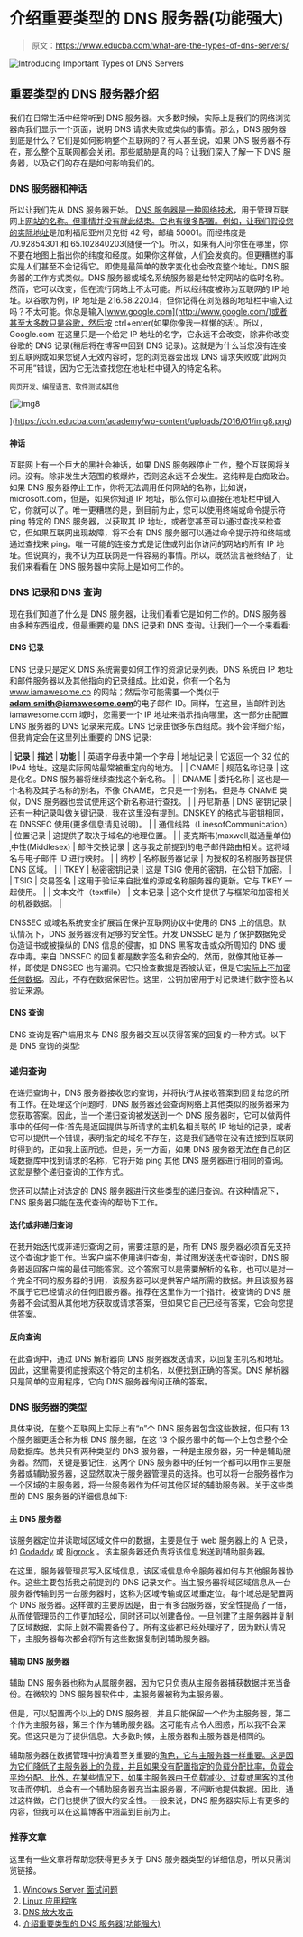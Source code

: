 # 介绍重要类型的 DNS 服务器(功能强大)

> 原文：<https://www.educba.com/what-are-the-types-of-dns-servers/>

![Introducing Important Types of DNS Servers](img/a2320d7ff2edc07cdab0f7fd101d53ff.png)



## 重要类型的 DNS 服务器介绍

我们在日常生活中经常听到 DNS 服务器。大多数时候，实际上是我们的网络浏览器向我们显示一个页面，说明 DNS 请求失败或类似的事情。那么，DNS 服务器到底是什么？它们是如何影响整个互联网的？有人甚至说，如果 DNS 服务器不存在，那么整个互联网都会关闭。那些威胁是真的吗？让我们深入了解一下 DNS 服务器，以及它们的存在是如何影响我们的。

### DNS 服务器和神话

所以让我们先从 DNS 服务器开始。 [DNS 服务器是一种网络技术](https://www.educba.com/web-technology-interview-questions/)，用于管理互联网上[网站的名称。但事情并没有就此结束。它也有很多配置。例如，让我们假设您的](https://www.educba.com/online-website-builder/)[实际地址](https://www.educba.com/physical-address-vs-logical-address/)是加利福尼亚州贝克街 42 号，邮编 50001。而经纬度是 70.92854301 和 65.102840203(随便一个)。所以，如果有人问你住在哪里，你不要在地图上指出你的纬度和经度。如果你这样做，人们会发疯的。但更糟糕的事实是人们甚至不会记得它。即使是最简单的数字变化也会改变整个地址。DNS 服务器的工作方式类似。DNS 服务器或域名系统服务器是给特定网站的临时名称。然而，它可以改变，但在流行网站上不太可能。所以经纬度被称为互联网的 IP 地址。以谷歌为例，IP 地址是 216.58.220.14，但你记得在浏览器的地址栏中输入过吗？不太可能。你总是输入[www.google.com](http://www.google.com/)或者甚至大多数只是谷歌，然后按 ctrl+enter(如果你像我一样懒的话)。所以，Google.com 在这里只是一个给定 IP 地址的名字，它永远不会改变，除非你改变谷歌的 DNS 记录(稍后将在博客中回到 DNS 记录)。这就是为什么当您没有连接到互联网或如果您键入无效内容时，您的浏览器会出现 DNS 请求失败或“此网页不可用”错误，因为它无法查找您在地址栏中键入的特定名称。

<small>网页开发、编程语言、软件测试&其他</small>

[![img8](img/8d7b369fee0880d98e8ad8d91f775b79.png)

](https://cdn.educba.com/academy/wp-content/uploads/2016/01/img8.png) 

#### 神话

互联网上有一个巨大的黑社会神话，如果 DNS 服务器停止工作，整个互联网将关闭。没有。除非发生大范围的核爆炸，否则这永远不会发生。这纯粹是白痴政治。如果 DNS 服务器停止工作，你将无法调用任何网站的名称，比如说，microsoft.com，但是，如果你知道 IP 地址，那么你可以直接在地址栏中键入它，你就可以了。唯一更糟糕的是，到目前为止，您可以使用终端或命令提示符 ping 特定的 DNS 服务器，以获取其 IP 地址，或者您甚至可以通过查找来检查它，但如果互联网出现故障，将不会有 DNS 服务器可以通过命令提示符和终端或通过查找来 ping。唯一可能的连接方式是记住或列出你访问的网站的所有 IP 地址。但说真的，我不认为互联网是一件容易的事情。所以，既然流言被终结了，让我们来看看在 DNS 服务器中实际上是如何工作的。

### DNS 记录和 DNS 查询

现在我们知道了什么是 DNS 服务器，让我们看看它是如何工作的。DNS 服务器由多种东西组成，但最重要的是 DNS 记录和 DNS 查询。让我们一个一个来看看:

#### DNS 记录

DNS 记录只是定义 DNS 系统需要如何工作的资源记录列表。DNS 系统由 IP 地址和邮件服务器以及其他指向的记录组成。比如说，你有一个名为 www.iamawesome.co 的网站；然后你可能需要一个类似于**adam.smith@iamawesome.com**的电子邮件 ID。同样，在这里，当邮件到达 iamawesome.com 域时，您需要一个 IP 地址来指示指向哪里，这一部分由配置 DNS 服务器的 DNS 记录来完成。DNS 记录由很多东西组成。我不会详细介绍，但我肯定会在这里列出重要的 DNS 记录:

| **记录** | **描述** | **功能** |
| 英语字母表中第一个字母 | 地址记录 | 它返回一个 32 位的 IPv4 地址。这是实际网站最常被重定向的地方。 |
| CNAME | 规范名称记录 | 这是化名。DNS 服务器将继续查找这个新名称。 |
| DNAME | 委托名称 | 这也是一个名称及其子名称的别名，不像 CNAME，它只是一个别名。但是与 CNAME 类似，DNS 服务器也尝试使用这个新名称进行查找。 |
| 丹尼斯基 | DNS 密钥记录 | 还有一种记录叫做关键记录，我在这里没有提到。DNSKEY 的格式与密钥相同，在 DNSSEC 使用(更多信息请见说明)。 |
| 通信线路（LinesofCommunication） | 位置记录 | 这提供了取决于域名的地理位置。 |
| 麦克斯韦(maxwellˌ磁通量单位)ˌ中性(Middlesex) | 邮件交换记录 | 这与我之前提到的电子邮件路由相关。这将域名与电子邮件 ID 进行映射。 |
| 纳秒 | 名称服务器记录 | 为授权的名称服务器提供 DNS 区域。 |
| TKEY | 秘密密钥记录 | 这是 TSIG 使用的密钥，在公钥下加密。 |
| TSIG | 交易签名 | 这用于验证来自批准的源或名称服务器的更新。它与 TKEY 一起使用。 |
| 文本文件（textfile） | 文本记录 | 这个文件提供了与框架和加密相关的机器数据。 |

DNSSEC 或域名系统安全扩展旨在保护互联网协议中使用的 DNS 上的信息。默认情况下，DNS 服务器没有足够的安全性。开发 DNSSEC 是为了保护数据免受伪造证书或被操纵的 DNS 信息的侵害，如 DNS 黑客攻击或众所周知的 DNS 缓存中毒。来自 DNSSEC 的回复都是数字签名和安全的。然而，就像其他证券一样，即使是 DNSSEC 也有漏洞。它只检查数据是否被认证，但是它[实际上不加密任何数据](https://www.educba.com/encryption-process/)。因此，不存在数据保密性。这里，公钥加密用于对记录进行数字签名以验证来源。

#### DNS 查询

DNS 查询是客户端用来与 DNS 服务器交互以获得答案的回复的一种方式。以下是 DNS 查询的类型:

### 递归查询

在递归查询中，DNS 服务器接收您的查询，并将执行从接收答案到回复给您的所有工作。在处理这个问题时，DNS 服务器还会查询网络上其他类似的服务器来为您获取答案。因此，当一个递归查询被发送到一个 DNS 服务器时，它可以做两件事中的任何一件:首先是返回提供与所请求的主机名相关联的 IP 地址的记录，或者它可以提供一个错误，表明指定的域名不存在，这是我们通常在没有连接到互联网时得到的，正如我上面所述。但是，另一方面，如果 DNS 服务器无法在自己的区域数据库中找到请求的名称，它将开始 ping 其他 DNS 服务器进行相同的查询。这就是整个递归查询的工作方式。

您还可以禁止对选定的 DNS 服务器进行这些类型的递归查询。在这种情况下，DNS 服务器只能在迭代查询的帮助下工作。

#### 迭代或非递归查询

在我开始迭代或非递归查询之前，需要注意的是，所有 DNS 服务器必须首先支持这个查询才能工作。当客户端不使用递归查询，并试图发送迭代查询时，DNS 服务器返回客户端的最佳可能答案。这个答案可以是需要解析的名称，也可以是对一个完全不同的服务器的引用，该服务器可以提供客户端所需的数据。并且该服务器不属于它已经请求的任何旧服务器。推荐在这里作为一个指针。被查询的 DNS 服务器不会试图从其他地方获取或请求答案，但如果它自己已经有答案，它会向您提供答案。

#### 反向查询

在此查询中，通过 DNS 解析器向 DNS 服务器发送请求，以回复主机名和地址。因此，这里需要彻底搜索这个特定的主机名，以便找到正确的答案。DNS 解析器只是简单的应用程序，它向 DNS 服务器询问正确的答案。

### DNS 服务器的类型

具体来说，在整个互联网上实际上有“n”个 DNS 服务器包含这些数据，但只有 13 个服务器更适合称为根 DNS 服务器，在这 13 个服务器中的每一个上包含整个全局数据库。总共只有两种类型的 DNS 服务器，一种是主服务器，另一种是辅助服务器。然而，关键是要记住，这两个 DNS 服务器中的任何一个都可以用作主要服务器或辅助服务器，这显然取决于服务器管理员的选择。也可以将一台服务器作为一个区域的主服务器，将一台服务器作为任何其他区域的辅助服务器。关于这些类型的 DNS 服务器的详细信息如下:

#### 主 DNS 服务器

该服务器定位并读取域区域文件中的数据，主要是位于 web 服务器上的 A 记录，如 [Godaddy](https://in.godaddy.com/) 或 [Bigrock](https://www.bigrock.in/?location=IN) 。该主服务器还负责将该信息发送到辅助服务器。

在这里，服务器管理员写入区域信息，该区域信息命令服务器如何与其他服务器协作。这些主要包括我之前提到的 DNS 记录文件。当主服务器将域区域信息从一台服务器传输到另一台服务器时，这称为区域传输或区域重定位。每个域总是配置两个 DNS 服务器。这样做的主要原因是，由于有多台服务器，安全性提高了一倍，从而使管理员的工作更加轻松，同时还可以创建备份。一旦创建了主服务器并复制了区域数据，实际上就不需要备份了。所有这些都已经处理好了，因为默认情况下，主服务器每次都会将所有这些数据复制到辅助服务器。

#### 辅助 DNS 服务器

辅助 DNS 服务器也称为从属服务器，因为它只负责从主服务器捕获数据并充当备份。在微软的 DNS 服务器软件中，主服务器被称为主服务器。

但是，可以配置两个以上的 DNS 服务器，并且只能保留一个作为主服务器，第二个作为主服务器，第三个作为辅助服务器。这可能有点令人困惑，所以我不会深究。但这只是为了提供信息。大多数时候，主服务器和主服务器是相同的。

辅助服务器在数据管理中扮演着至关重要的[角色，它与主服务器一样重要。这是因为它们降低了主服务器上的负载，并且如果没有配置指定的负载分配比率，负载会平均分配。此外，在某些情况下，如果主服务器由于负载减少、过载或](https://www.educba.com/database-management-tools/)[黑客](https://www.educba.com/hackers-vs-crackers/)的其他攻击而停机，总会有一个辅助服务器充当主服务器，不间断地提供数据。因此，通过这样做，它们也提供了很大的安全性。一般来说，DNS 服务器实际上有更多的内容，但我可以在这篇博客中涵盖到目前为止。

### 推荐文章

这里有一些文章将帮助您获得更多关于 DNS 服务器类型的详细信息，所以只需浏览链接。

1.  [Windows Server 面试问题](https://www.educba.com/windows-server-interview-questions/)
2.  [Linux 应用程序](https://www.educba.com/linux-apps/)
3.  [DNS 放大攻击](https://www.educba.com/dns-amplification-attack/)
4.  [介绍重要类型的 DNS 服务器(功能强大)](https://www.educba.com/what-are-the-types-of-dns-servers/)





